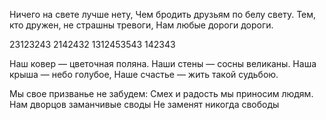 Ничего на свете лучше нету,
Чем бродить друзьям по белу свету.
Тем, кто дружен, не страшны тревоги,
Нам любые дороги дороги.

23123243
2142432
1312453543
142343

Наш ковер — цветочная поляна.
Наши стены — сосны великаны.
Наша крыша — небо голубое,
Наше счастье — жить такой судьбою.

Мы свое призванье не забудем:
Смех и радость мы приносим людям.
Нам дворцов заманчивые своды
Не заменят никогда свободы



